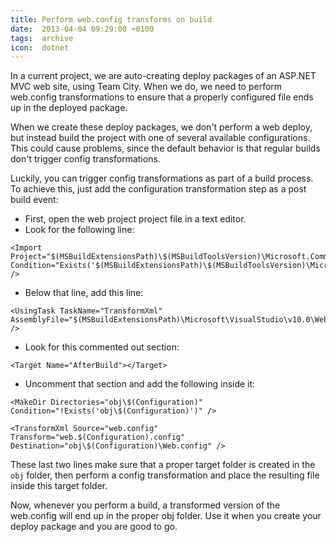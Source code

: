 ```yaml
---
title: Perform web.config transforms on build
date:  2013-04-04 09:29:00 +0100
tags:  archive
icon:  dotnet
---
```


In a current project, we are auto-creating deploy packages of an ASP.NET MVC web
site, using Team City. When we do, we need to perform web.config transformations
to ensure that a properly configured file ends up in the deployed package.

When we create these deploy packages, we don't perform a web deploy, but instead
build the project with one of several available configurations. This could cause 
problems, since the default behavior is that regular builds don't trigger config
transformations.

Luckily, you can trigger config transformations as part of a build process. To
achieve this, just add the configuration transformation step as a post build event:

* First, open the web project project file in a text editor.
* Look for the following line:

```
<Import Project="$(MSBuildExtensionsPath)\$(MSBuildToolsVersion)\Microsoft.Common.props" Condition="Exists('$(MSBuildExtensionsPath)\$(MSBuildToolsVersion)\Microsoft.Common.props')" />
```

* Below that line, add this line: 

```
<UsingTask TaskName="TransformXml" AssemblyFile="$(MSBuildExtensionsPath)\Microsoft\VisualStudio\v10.0\Web\Microsoft.Web.Publishing.Tasks.dll" />
```

* Look for this commented out section:

```
<Target Name="AfterBuild"></Target>
```

* Uncomment that section and add the following inside it:

```
<MakeDir Directories="obj\$(Configuration)" Condition="!Exists('obj\$(Configuration)')" />
```

```
<TransformXml Source="web.config" Transform="web.$(Configuration).config" Destination="obj\$(Configuration)\Web.config" />
```

These last two lines make sure that a proper target folder is created in the `obj`
folder, then perform a config transformation and place the resulting file inside
this target folder. 

Now, whenever you perform a build, a transformed version of the web.config will end
up in the proper obj folder. Use it when you create your deploy package and you are 
good to go.
